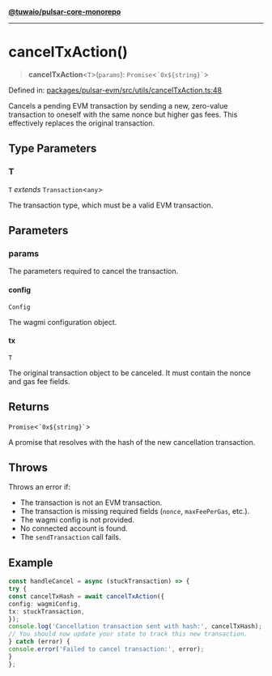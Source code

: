 [**@tuwaio/pulsar-core-monorepo**](../../../README.md)

***

# cancelTxAction()

> **cancelTxAction**\<`T`\>(`params`): `Promise`\<`` `0x${string}` ``\>

Defined in: [packages/pulsar-evm/src/utils/cancelTxAction.ts:48](https://github.com/TuwaIO/pulsar-core/blob/f8e82052c304404b9a8504de7ebd7c17c4293051/packages/pulsar-evm/src/utils/cancelTxAction.ts#L48)

Cancels a pending EVM transaction by sending a new, zero-value transaction to oneself
with the same nonce but higher gas fees. This effectively replaces the original transaction.

## Type Parameters

### T

`T` *extends* `Transaction`\<`any`\>

The transaction type, which must be a valid EVM transaction.

## Parameters

### params

The parameters required to cancel the transaction.

#### config

`Config`

The wagmi configuration object.

#### tx

`T`

The original transaction object to be canceled. It must contain the nonce and gas fee fields.

## Returns

`Promise`\<`` `0x${string}` ``\>

A promise that resolves with the hash of the new cancellation transaction.

## Throws

Throws an error if:
- The transaction is not an EVM transaction.
- The transaction is missing required fields (`nonce`, `maxFeePerGas`, etc.).
- The wagmi config is not provided.
- No connected account is found.
- The `sendTransaction` call fails.

## Example

```ts
const handleCancel = async (stuckTransaction) => {
try {
const cancelTxHash = await cancelTxAction({
config: wagmiConfig,
tx: stuckTransaction,
});
console.log('Cancellation transaction sent with hash:', cancelTxHash);
// You should now update your state to track this new transaction.
} catch (error) {
console.error('Failed to cancel transaction:', error);
}
};
```
